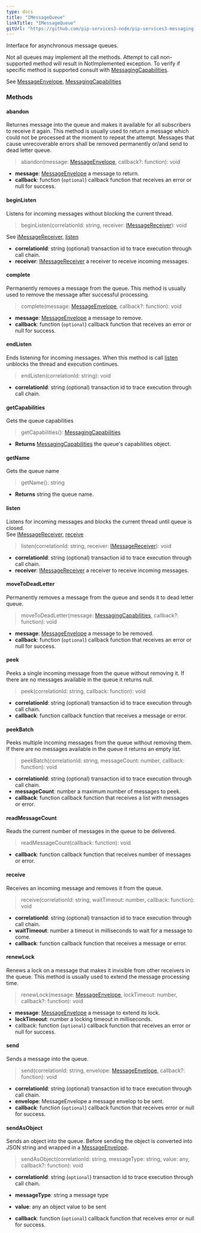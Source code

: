 ```yaml
---
type: docs
title: "IMessageQueue"
linkTitle: "IMessageQueue"
gitUrl: "https://github.com/pip-services3-node/pip-services3-messaging-node"
---
```


Interface for asynchronous message queues.

Not all queues may implement all the methods.
Attempt to call non-supported method will result in NotImplemented exception.
To verify if specific method is supported consult with [MessagingCapabilities](../messaging_capabilities).

See [MessageEnvelope](../message_envelope), [MessagingCapabilities](../messaging_capabilities)

### Methods

#### abandon
Returnes message into the queue and makes it available for all subscribers to receive it again. This method is usually used to return a message which could not be processed at the moment to repeat the attempt. Messages that cause unrecoverable errors shall be removed permanently or/and send to dead letter queue.

> abandon(message: [MessageEnvelope](../message_envelope), callback?: function): void

- **message**: [MessageEnvelope](../message_envelope) a message to return.
- **callback**: function (`optional`) callback function that receives an error or null for success.

#### beginListen
Listens for incoming messages without blocking the current thread.

> beginListen(correlationId: string, receiver: [IMessageReceiver](../imessage_receiver)): void

See [IMessageReceiver](../imessage_receiver), [listen](#listen)

- **correlationId**: string (optional) transaction id to trace execution through call chain.
- **receiver**: [IMessageReceiver](../imessage_receiver) a receiver to receive incoming messages.

#### complete
Permanently removes a message from the queue. This method is usually used to remove the message after successful processing.

> complete(message: [MessageEnvelope](../message_envelope), callback?: function): void

- **message**: [MessageEnvelope](../message_envelope) a message to remove.
- **callback**: function (`optional`) callback function that receives an error or null for success.

#### endListen
Ends listening for incoming messages. When this method is call [listen](#listen) unblocks the thread and execution continues.

> endListen(correlationId: string): void

- **correlationId**: string (optional) transaction id to trace execution through call chain.

#### getCapabilities
Gets the queue capabilities

> getCapabilities(): [MessagingCapabilities](../messaging_capabilities)

- **Returns** [MessagingCapabilities](../messaging_capabilities) the queue's capabilities object.

#### getName
Gets the queue name

> getName(): string

- **Returns** string the queue name.

#### listen
Listens for incoming messages and blocks the current thread until queue is closed.  
See [IMessageReceiver](../imessage_receiver), [receive](#receive)

> listen(correlationId: string, receiver: [IMessageReceiver](../imessage_receiver)): void

- **correlationId**: string (optional) transaction id to trace execution through call chain.
- **receiver**: [IMessageReceiver](../imessage_receiver) a receiver to receive incoming messages.


#### moveToDeadLetter
Permanently removes a message from the queue and sends it to dead letter queue.

> moveToDeadLetter(message: [MessagingCapabilities](../messaging_capabilities), callback?: function): void

- **message**: [MessageEnvelope](../message_envelope) a message to be removed.
- **callback**: function (`optional`) callback function that receives an error or null for success.

#### peek
Peeks a single incoming message from the queue without removing it. If there are no messages available in the queue it returns null.

> peek(correlationId: string, callback: function): void

- **correlationId**: string (optional) transaction id to trace execution through call chain.
- **callback**: function callback function that receives a message or error.

#### peekBatch
Peeks multiple incoming messages from the queue without removing them. If there are no messages available in the queue it returns an empty list.

> peekBatch(correlationId: string, messageCount: number, callback: function): void

- **correlationId**: string (optional) transaction id to trace execution through call chain.
- **messageCount**: number a maximum number of messages to peek.
- **callback**: function callback function that receives a list with messages or error.

#### readMessageCount
Reads the current number of messages in the queue to be delivered.

> readMessageCount(callback: function): void

- **callback**: function callback function that receives number of messages or error.

#### receive
Receives an incoming message and removes it from the queue.

> receive(correlationId: string, waitTimeout: number, callback: function): void

- **correlationId**: string (optional) transaction id to trace execution through call chain.
- **waitTimeout**: number a timeout in milliseconds to wait for a message to come.
- **callback**: function callback function that receives a message or error.

#### renewLock
Renews a lock on a message that makes it invisible from other receivers in the queue. This method is usually used to extend the message processing time.

> renewLock(message: [MessageEnvelope](../message_envelope), lockTimeout: number, callback?: function): void

- **message**: [MessageEnvelope](../message_envelope) a message to extend its lock.
- **lockTimeout**: number a locking timeout in milliseconds.
- callback: function (`optional`) callback function that receives an error or null for success.

#### send
Sends a message into the queue.

> send(correlationId: string, envelope: [MessageEnvelope](../message_envelope), callback?: function): void

- **correlationId**: string (optional) transaction id to trace execution through call chain.
- **envelope**: MessageEnvelope a message envelop to be sent.
- **callback**: function (`optional`) callback function that receives error or null for success.

#### sendAsObject
Sends an object into the queue. Before sending the object is converted into JSON string and wrapped in a [MessageEnvelope](../message_envelope).

> sendAsObject(correlationId: string, messageType: string, value: any, callback?: function): void

- **correlationId**: string (`optional`) transaction id to trace execution through call chain.

- **messageType**: string a message type
- **value**: any an object value to be sent
- **callback**: function (`optional`) callback function that receives error or null for success.


